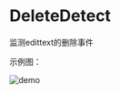 # DeleteDetect

监测edittext的删除事件

示例图：

![demo](https://github.com/cashow/AndroidTricks/blob/master/DeleteDetect/demo.gif)
